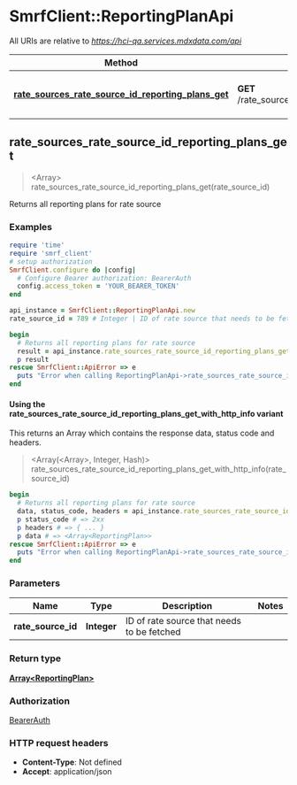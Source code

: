# SmrfClient::ReportingPlanApi

All URIs are relative to *https://hci-qa.services.mdxdata.com/api*

| Method | HTTP request | Description |
| ------ | ------------ | ----------- |
| [**rate_sources_rate_source_id_reporting_plans_get**](ReportingPlanApi.md#rate_sources_rate_source_id_reporting_plans_get) | **GET** /rate_sources/{rate_source_id}/reporting_plans | Returns all reporting plans for rate source |


## rate_sources_rate_source_id_reporting_plans_get

> <Array<ReportingPlan>> rate_sources_rate_source_id_reporting_plans_get(rate_source_id)

Returns all reporting plans for rate source

### Examples

```ruby
require 'time'
require 'smrf_client'
# setup authorization
SmrfClient.configure do |config|
  # Configure Bearer authorization: BearerAuth
  config.access_token = 'YOUR_BEARER_TOKEN'
end

api_instance = SmrfClient::ReportingPlanApi.new
rate_source_id = 789 # Integer | ID of rate source that needs to be fetched

begin
  # Returns all reporting plans for rate source
  result = api_instance.rate_sources_rate_source_id_reporting_plans_get(rate_source_id)
  p result
rescue SmrfClient::ApiError => e
  puts "Error when calling ReportingPlanApi->rate_sources_rate_source_id_reporting_plans_get: #{e}"
end
```

#### Using the rate_sources_rate_source_id_reporting_plans_get_with_http_info variant

This returns an Array which contains the response data, status code and headers.

> <Array(<Array<ReportingPlan>>, Integer, Hash)> rate_sources_rate_source_id_reporting_plans_get_with_http_info(rate_source_id)

```ruby
begin
  # Returns all reporting plans for rate source
  data, status_code, headers = api_instance.rate_sources_rate_source_id_reporting_plans_get_with_http_info(rate_source_id)
  p status_code # => 2xx
  p headers # => { ... }
  p data # => <Array<ReportingPlan>>
rescue SmrfClient::ApiError => e
  puts "Error when calling ReportingPlanApi->rate_sources_rate_source_id_reporting_plans_get_with_http_info: #{e}"
end
```

### Parameters

| Name | Type | Description | Notes |
| ---- | ---- | ----------- | ----- |
| **rate_source_id** | **Integer** | ID of rate source that needs to be fetched |  |

### Return type

[**Array&lt;ReportingPlan&gt;**](ReportingPlan.md)

### Authorization

[BearerAuth](../README.md#BearerAuth)

### HTTP request headers

- **Content-Type**: Not defined
- **Accept**: application/json

